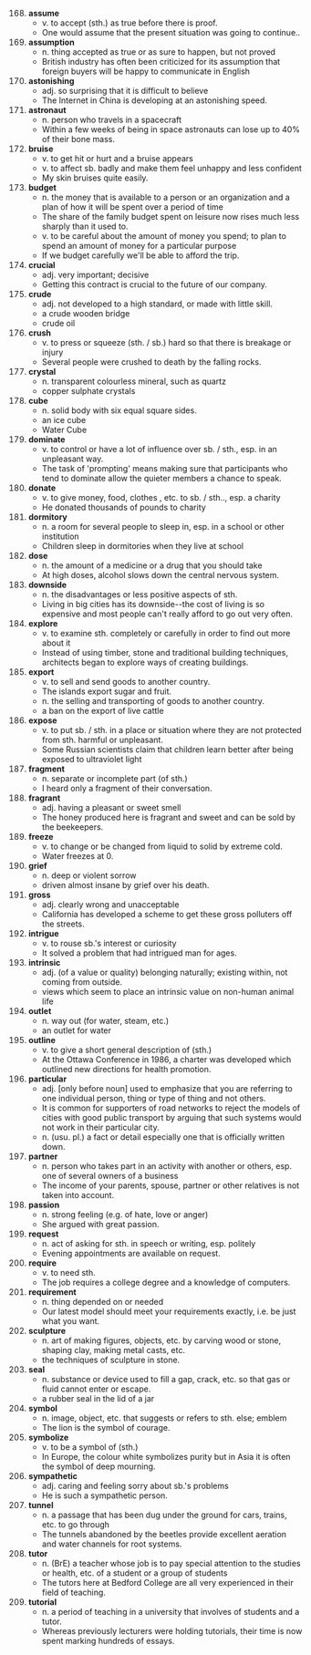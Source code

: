 168. **assume** 
     - v. to accept (sth.) as true before there is proof.
     - One would assume that the present situation was going to continue..
169. **assumption**
     - n. thing accepted as true or as sure to happen, but not proved
     - British industry has often been criticized for its assumption that foreign buyers will be happy to communicate in English
170. **astonishing**
     - adj. so surprising that it is difficult to believe
     - The Internet in China is developing at an astonishing speed. 
171. **astronaut**
     - n. person who travels in a spacecraft
     - Within a few weeks of being in space astronauts can lose up to 40% of their bone mass.
172. **bruise**
     - v. to get hit or hurt and a bruise appears
     - v. to affect sb. badly and make them feel unhappy and less confident
     - My skin bruises quite easily.
173. **budget**
     - n. the money that is available to a person or an organization and a plan of how it will be spent over a period of time
     - The share of the family budget spent on leisure now rises much less sharply than it used to.
     - v. to be careful about the amount of money you spend; to plan to spend an amount of money for a particular purpose
     - If we budget carefully we'll be able to afford the trip.
174. **crucial**
     - adj. very important; decisive
     - Getting this contract is crucial to the future of our company.
175. **crude**
     - adj. not developed to a high standard, or made with little skill.
     - a crude wooden bridge
     - crude oil
176. **crush**
     - v. to press or squeeze (sth. / sb.) hard so that there is breakage or injury
     - Several people were crushed to death by the falling rocks.
177. **crystal**
     - n. transparent colourless mineral, such as quartz
     - copper sulphate crystals
178. **cube**
     - n. solid body with six equal square sides.
     - an ice cube
     - Water Cube
179. **dominate**
     - v. to control or have a lot of influence over sb. / sth., esp. in an unpleasant way.
     - The task of 'prompting' means making sure that participants who tend to dominate allow the quieter members a chance to speak.
180. **donate**
     - v. to give money, food, clothes , etc. to sb. / sth.., esp. a charity
     - He donated thousands of pounds to charity
181. **dormitory**
     - n. a room for several people to sleep in, esp. in a school or other institution
     - Children sleep in dormitories when they live at school
182. **dose**
     - n. the amount of a medicine or a drug that you should take
     - At high doses, alcohol slows down the central nervous system.
183. **downside**
     - n. the disadvantages or less positive aspects of sth.
     - Living in big cities has its downside--the cost of living is so expensive and most people can't really afford to go out very often.
184. **explore**
     - v. to examine sth. completely or carefully in order to find out more about it 
     - Instead of using timber, stone and traditional building techniques, architects began to explore ways of creating buildings.
185. **export**
     - v. to sell and send goods to another country.
     - The islands export sugar and fruit.
     - n. the selling and transporting of goods to another country.
     - a ban on the export of live cattle
186. **expose**
     - v. to put sb. / sth. in a place or situation where they are not protected from sth. harmful or unpleasant.
     - Some Russian scientists claim that children learn better after being exposed to ultraviolet light
187. **fragment**
     - n. separate or incomplete part (of sth.)
     - I heard only a fragment of their conversation.
188. **fragrant**
     - adj. having a pleasant or sweet smell
     - The honey produced here is fragrant and sweet and can be sold by the beekeepers.
189. **freeze**
     - v. to change or be changed from liquid to solid by extreme cold.
     - Water freezes at 0.
190. **grief**
     - n. deep or violent sorrow
     - driven almost insane by grief over his death.
191. **gross**
     - adj. clearly wrong and unacceptable
     - California has developed a scheme to get these gross polluters off the streets.
192. **intrigue**
     - v. to rouse sb.'s interest or curiosity
     - It solved a problem that had intrigued man for ages.
193. **intrinsic**
     - adj. (of a value or quality) belonging naturally; existing within, not coming from outside.
     - views which seem to place an intrinsic value on non-human animal life
194. **outlet**
     - n. way out (for water, steam, etc.)
     - an outlet for water
195. **outline**
     - v. to give a short general description of (sth.)
     - At the Ottawa Conference in 1986, a charter was developed which outlined new directions for health promotion.
196. **particular**
     - adj. [only before noun] used to emphasize that you are referring to one individual person, thing or type of thing and not others.
     - It is common for supporters of road networks to reject the models of cities with good public transport by arguing that such systems would not work in their particular city.
     - n. (usu. pl.) a fact or detail especially one that is officially written down.
197. **partner**
     - n. person who takes part in an activity with another or others, esp. one of several owners of a business
     - The income of your parents, spouse, partner or other relatives is not taken into account.
198. **passion**
     - n. strong feeling (e.g. of hate, love or anger)
     - She argued with great passion.
199. **request**
     - n. act of asking for sth. in speech or writing, esp. politely
     - Evening appointments are available on request.
200. **require**
     - v. to need sth.
     - The job requires a college degree and a knowledge of computers.
201. **requirement**
     - n. thing depended on or needed
     - Our latest model should meet your requirements exactly, i.e. be just what you want.
202. **sculpture**
     - n. art of making figures, objects, etc. by carving wood or stone, shaping clay, making metal casts, etc.
     - the techniques of sculpture in stone.
203. **seal**
     - n. substance or device used to fill a gap, crack, etc. so that gas or fluid cannot enter or escape.
     - a rubber seal in the lid of a jar
204. **symbol**
     - n. image, object, etc. that suggests or refers to sth. else; emblem
     - The lion is the symbol of courage.
205. **symbolize**
     - v. to be a symbol of (sth.)
     - In Europe, the colour white symbolizes purity but in Asia it is often the symbol of deep mourning.
206. **sympathetic**
     - adj. caring and feeling sorry about sb.'s problems
     - He is such a sympathetic person.
207. **tunnel**
     - n. a passage that has been dug under the ground for cars, trains, etc. to go through
     - The tunnels abandoned by the beetles provide excellent aeration and water channels for root systems.
208. **tutor**
     - n. (BrE) a teacher whose job is to pay special attention to the studies or health, etc. of a student or a group of students
     - The tutors here at Bedford College are all very experienced in their field of teaching.
209. **tutorial**
     - n. a period of teaching in a university that involves of students and a tutor.
     - Whereas previously lecturers were holding tutorials, their time is now spent marking hundreds of essays.